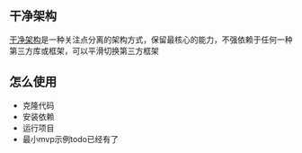 ## 干净架构

[干净架构](https://blog.cleancoder.com/uncle-bob/2012/08/13/the-clean-architecture.html)是一种关注点分离的架构方式，保留最核心的能力，不强依赖于任何一种第三方库或框架，可以平滑切换第三方框架

## 怎么使用

- 克隆代码
- 安装依赖
- 运行项目
- 最小mvp示例todo已经有了